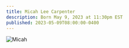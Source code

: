 ```yaml
---
title: Micah Lee Carpenter
description: Born May 9, 2023 at 11:30pm EST
published: 2023-05-09T08:00:00-0400
---
```


![Micah](/img/micah-lee-carpenter.webp)

